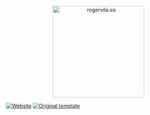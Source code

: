 <p align="center"><img width="250" src="https://i.imgur.com/Tuo5DiZ.png" alt="rogervila.es" /></p>

[![Website](https://img.shields.io/badge/website-rogervila.es-blue)](https://rogervila.es)
[![Original template](https://img.shields.io/badge/template-designstub.com-blue)](https://www.designstub.com/demos/onepageresume)
